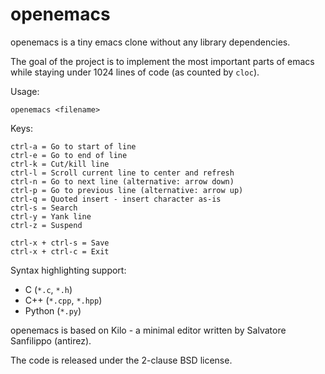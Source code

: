 openemacs
===

openemacs is a tiny emacs clone without any library dependencies.

The goal of the project is to implement the most important parts of emacs while staying under 1024 lines of code (as counted by `cloc`).

Usage:

    openemacs <filename>

Keys:

    ctrl-a = Go to start of line
    ctrl-e = Go to end of line
    ctrl-k = Cut/kill line
    ctrl-l = Scroll current line to center and refresh
    ctrl-n = Go to next line (alternative: arrow down)
    ctrl-p = Go to previous line (alternative: arrow up)
    ctrl-q = Quoted insert - insert character as-is
    ctrl-s = Search
    ctrl-y = Yank line
    ctrl-z = Suspend

    ctrl-x + ctrl-s = Save
    ctrl-x + ctrl-c = Exit

Syntax highlighting support:

* C (`*.c`, `*.h`)
* C++ (`*.cpp`, `*.hpp`)
* Python (`*.py`)

openemacs is based on Kilo - a minimal editor written by Salvatore Sanfilippo (antirez).

The code is released under the 2-clause BSD license.
